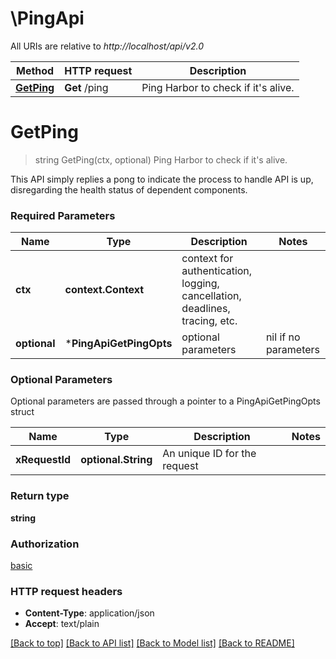 # \PingApi

All URIs are relative to *http://localhost/api/v2.0*

Method | HTTP request | Description
------------- | ------------- | -------------
[**GetPing**](PingApi.md#GetPing) | **Get** /ping | Ping Harbor to check if it&#39;s alive.


# **GetPing**
> string GetPing(ctx, optional)
Ping Harbor to check if it's alive.

This API simply replies a pong to indicate the process to handle API is up, disregarding the health status of dependent components.

### Required Parameters

Name | Type | Description  | Notes
------------- | ------------- | ------------- | -------------
 **ctx** | **context.Context** | context for authentication, logging, cancellation, deadlines, tracing, etc.
 **optional** | ***PingApiGetPingOpts** | optional parameters | nil if no parameters

### Optional Parameters
Optional parameters are passed through a pointer to a PingApiGetPingOpts struct

Name | Type | Description  | Notes
------------- | ------------- | ------------- | -------------
 **xRequestId** | **optional.String**| An unique ID for the request | 

### Return type

**string**

### Authorization

[basic](../README.md#basic)

### HTTP request headers

 - **Content-Type**: application/json
 - **Accept**: text/plain

[[Back to top]](#) [[Back to API list]](../README.md#documentation-for-api-endpoints) [[Back to Model list]](../README.md#documentation-for-models) [[Back to README]](../README.md)

